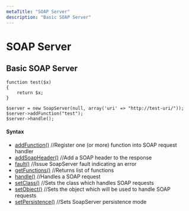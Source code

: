 ```yaml
---
metaTitle: "SOAP Server"
description: "Basic SOAP Server"
---
```


# SOAP Server



## Basic SOAP Server


```
function test($x)
{
    return $x;
}

$server = new SoapServer(null, array('uri' => "http://test-uri/"));
$server->addFunction("test");
$server->handle();

```



#### Syntax


- [addFunction()](http://php.net/manual/en/soapserver.addfunction.php) //Register one (or more) function into SOAP request handler
- [addSoapHeader()](http://php.net/manual/en/soapserver.addsoapheader.php) //Add a SOAP header to the response
- [fault()](http://php.net/manual/en/soapserver.fault.php) //Issue SoapServer fault indicating an error
- [getFunctions()](http://php.net/manual/en/soapserver.getfunctions.php) //Returns list of functions
- [handle()](http://php.net/manual/en/soapserver.handle.php) //Handles a SOAP request
- [setClass()](http://php.net/manual/en/soapserver.setclass.php) //Sets the class which handles SOAP requests
- [setObject()](http://php.net/manual/en/soapserver.setobject.php) //Sets the object which will be used to handle SOAP requests
- [setPersistence()](http://php.net/manual/en/soapserver.setpersistence.php) //Sets SoapServer persistence mode

